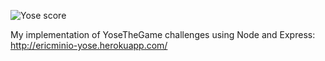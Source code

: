 ![Yose score](http://yosethegame.com/players/ericminio/badge.svg)

My implementation of YoseTheGame challenges using Node and Express: http://ericminio-yose.herokuapp.com/
